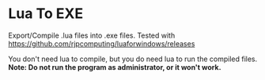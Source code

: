 # Lua To EXE
Export/Compile .lua files into .exe files.
Tested with https://github.com/rjpcomputing/luaforwindows/releases

You don't need lua to compile, but you do need lua to run the compiled files.  
**Note: Do not run the program as administrator, or it won't work.**
